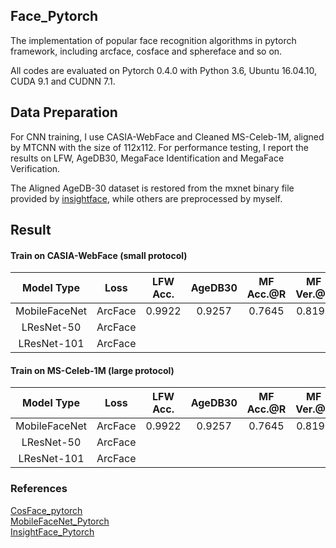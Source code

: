 ## Face_Pytorch
The implementation of  popular face recognition algorithms in pytorch framework, including arcface, cosface and sphereface and so on.

All codes are evaluated on Pytorch 0.4.0 with Python 3.6, Ubuntu 16.04.10, CUDA 9.1 and CUDNN 7.1.


## Data Preparation
For CNN training, I use CASIA-WebFace and Cleaned MS-Celeb-1M, aligned by MTCNN with the size of 112x112.  For performance testing, I report the results on LFW, AgeDB30, MegaFace Identification and  MegaFace Verification.

The Aligned AgeDB-30 dataset is restored from the mxnet binary file provided by [insightface](https://github.com/deepinsight/insightface), while others are preprocessed by myself.

## Result
#### Train on CASIA-WebFace (small protocol)

  Model Type |   Loss    | LFW Acc. | AgeDB30 |MF Acc.@R|MF Ver.@R | SIZE 
:-----------:|:---------:|:--------:|:-------:|:-------:|:--------:|:-----:
MobileFaceNet|  ArcFace  |  0.9922  |  0.9257 | 0.7645  |  0.8195  |  4MB
LResNet-50   |  ArcFace  |          |         |         |          | 292MB 
LResNet-101  |  ArcFace  |          |         |         |          |


#### Train on MS-Celeb-1M (large protocol)

  Model Type |   Loss    | LFW Acc. | AgeDB30 |MF Acc.@R|MF Ver.@R | SIZE 
:-----------:|:---------:|:--------:|:-------:|:-------:|:--------:|:-----:
MobileFaceNet|  ArcFace  |  0.9922  |  0.9257 | 0.7645  |  0.8195  |  4MB
LResNet-50   |  ArcFace  |          |         |         |          | 292MB 
LResNet-101  |  ArcFace  |          |         |         |          |





### References
[CosFace_pytorch](https://github.com/MuggleWang/CosFace_pytorch)  
[MobileFaceNet_Pytorch](https://github.com/Xiaoccer/MobileFaceNet_Pytorch)  
[InsightFace_Pytorch](https://github.com/TreB1eN/InsightFace_Pytorch)